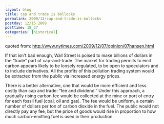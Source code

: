 ```yaml
---
layout: blog
title: cap and trade is bollocks
permalink: 2009/12/cap-and-trade-is-bollocks
postday: 12/15 2009
posttime: 18_37
categories: [historical]
---
```


<p>quoted from: <a href="http://www.nytimes.com/2009/12/07/opinion/07hansen.html" title="http://www.nytimes.com/2009/12/07/opinion/07hansen.html">http://www.nytimes.com/2009/12/07/opinion/07hansen.html</a></p>
<p>If that isn't bad enough, Wall Street is poised to make billions of dollars in the “trade” part of cap-and-trade. The market for trading permits to emit carbon appears likely to be loosely regulated, to be open to speculators and to include derivatives. All the profits of this pollution trading system would be extracted from the public via increased energy prices.</p>
<p>There is a better alternative, one that would be more efficient and less costly than cap and trade: “fee and dividend.” Under this approach, a gradually rising carbon fee would be collected at the mine or port of entry for each fossil fuel (coal, oil and gas). The fee would be uniform, a certain number of dollars per ton of carbon dioxide in the fuel. The public would not directly pay any fee, but the price of goods would rise in proportion to how much carbon-emitting fuel is used in their production.</p>
